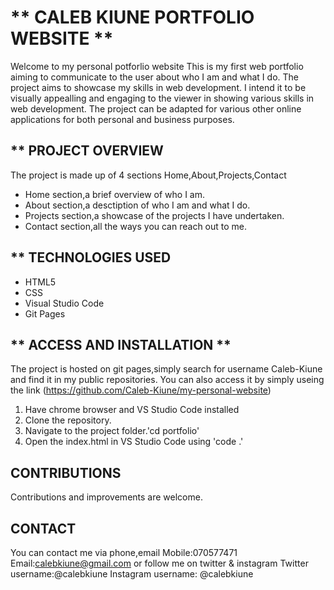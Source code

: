# ** CALEB KIUNE PORTFOLIO WEBSITE **
Welcome to my personal potforlio website
This is my first web portfolio aiming to communicate to the user about who I am and what I do.
The project aims to showcase my skills in web development.
I intend it to be visually appealling and engaging to the viewer in showing various skills in web development.
The project can be adapted for various other online applications for both personal and business purposes.
## ** PROJECT OVERVIEW
The project is made up of 4 sections Home,About,Projects,Contact
- Home section,a brief overview of who I am.
- About section,a desctiption of who I am and what I do.
- Projects section,a showcase of the projects I have undertaken.
- Contact section,all the ways you can reach out to me.
## ** TECHNOLOGIES USED
- HTML5
- CSS
- Visual Studio Code
- Git Pages
## ** ACCESS AND INSTALLATION **
The project is hosted on git pages,simply search for username Caleb-Kiune and find it in my public repositories.
You can also access it by simply useing the link (https://github.com/Caleb-Kiune/my-personal-website)
1. Have chrome browser and VS Studio Code installed
2. Clone the repository.
3. Navigate to the project folder.'cd portfolio' 
4. Open the index.html in VS Studio Code using 'code .'
## CONTRIBUTIONS
Contributions and improvements are welcome.
## CONTACT
You can contact me via phone,email
Mobile:070577471
Email:calebkiune@gmail.com
or follow me on twitter & instagram
Twitter username:@calebkiune
Instagram username: @calebkiune






